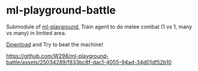 # ml-playground-battle

Submodule of [ml-playground](https://github.com/W298/ml-playground), Train agent to do melee combat (1 vs 1, many vs many) in limited area.

[Download](https://github.com/W298/ml-playground-battle/releases/tag/pve_v0.1) and Try to beat the machine!

https://github.com/W298/ml-playground-battle/assets/25034289/f833bc8f-dac1-4055-94ad-34d01df52b10
